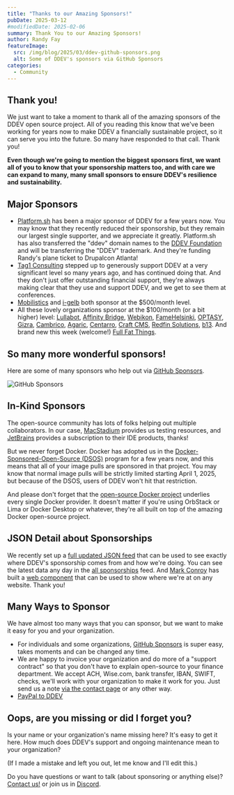 ```yaml
---
title: "Thanks to our Amazing Sponsors!"
pubDate: 2025-03-12
#modifiedDate: 2025-02-06
summary: Thank You to our Amazing Sponsors!
author: Randy Fay
featureImage:
  src: /img/blog/2025/03/ddev-github-sponsors.png
  alt: Some of DDEV's sponsors via GitHub Sponsors
categories:
  - Community
---
```


## Thank you!

We just want to take a moment to thank all of the amazing sponsors of the DDEV open source project. All of you reading this know that we've been working for years now to make DDEV a financially sustainable project, so it can serve you into the future. So many have responded to that call. Thank you!

**Even though we're going to mention the biggest sponsors first, we want all of you to know that your sponsorship matters too, and with care we can expand to many, many small sponsors to ensure DDEV's resilience and sustainability.**

## Major Sponsors

- [Platform.sh](https://platform.sh) has been a major sponsor of DDEV for a few years now. You may know that they recently reduced their sponsorship, but they remain our largest single supporter, and we appreciate it greatly. Platform.sh has also transferred the "ddev" domain names to the [DDEV Foundation](/foundation) and will be transferring the "DDEV" trademark. And they're funding Randy's plane ticket to Drupalcon Atlanta!
- [Tag1 Consulting](https://tag1consulting.com) stepped up to generously support DDEV at a very significant level so many years ago, and has continued doing that. And they don't just offer outstanding financial support, they're always making clear that they use and support DDEV, and we get to see them at conferences.
- [Mobilistics](https://mobilistics.de/) and [i-gelb](https://i-gelb.net) both sponsor at the $500/month level.
- All these lovely organizations sponsor at the $100/month (or a bit higher) level: [Lullabot](https://lullabot.com), [Affinity Bridge](https://affinitybridge.com/), [Webikon](https://github.com/claudiu-cristea), [FameHelsinki](https://fame.fi/), [OPTASY](https://www.optasy.com/), [Gizra](https://gizra.com), [Cambrico](https://cambrico.net/), [Agaric](https://agaric.coop), [Centarro](https://centarro.io), [Craft CMS](https://craftcms.com/), [Redfin Solutions](https://redfinsolutions.com/), [b13](https://b13.com). And brand new this week (welcome!) [Full Fat Things](https://www.fullfatthings.com/).

## So many more wonderful sponsors!

Here are some of many sponsors who help out via [GitHub Sponsors](https://github.com/sponsors/ddev).

![GitHub Sponsors](/img/blog/2025/03/ddev-github-sponsors.png)

## In-Kind Sponsors

The open-source community has lots of folks helping out multiple collaborators. In our case, [MacStadium](https://macstadium.com) provides us testing resources, and [JetBrains](https://jetbrains.com) provides a subscription to their IDE products, thanks!

But we never forget Docker. Docker has adopted us in the [Docker-Sponsored-Open-Source (DSOS)](https://docs.docker.com/docker-hub/repos/manage/trusted-content/dsos-program/) program for a few years now, and this means that all of your image pulls are sponsored in that project. You may know that normal image pulls will be strictly limited starting April 1, 2025, but because of the DSOS, users of DDEV won't hit that restriction.

And please don't forget that the [open-source Docker project](https://github.com/moby/moby) underlies every single Docker provider. It doesn't matter if you're using OrbStack or Lima or Docker Desktop or whatever, they're all built on top of the amazing Docker open-source project.

## JSON Detail about Sponsorships

We recently set up a [full updated JSON feed](https://github.com/ddev/sponsorship-data) that can be used to see exactly where DDEV's sponsorship comes from and how we're doing. You can see the latest data any day in the [all sponsorships](https://github.com/ddev/sponsorship-data/blob/main/data/all-sponsorships.json) feed. And [Mark Conroy](https://bsky.app/profile/mark.ie) has built a [web component](https://web-components.mark.ie/web-components/ddev/sponsors-banner/) that can be used to show where we're at on any website. Thank you!

## Many Ways to Sponsor

We have almost too many ways that you can sponsor, but we want to make it easy for you and your organization.

- For individuals and some organizations, [GitHub Sponsors](https://github.com/sponsors/ddev) is super easy, takes moments and can be changed any time.
- We are happy to invoice your organization and do more of a "support contract" so that you don't have to explain open-source to your finance department. We accept ACH, Wise.com, bank transfer, IBAN, SWIFT, checks, we'll work with your organization to make it work for you. Just send us a note [via the contact page](/contact) or any other way.
- [PayPal to DDEV](https://www.paypal.com/donate?hosted_button_id=R42QBRNKKSFFL)

## Oops, are you missing or did I forget you?

Is your name or your organization's name missing here? It's easy to get it here. How much does DDEV's support and ongoing maintenance mean to your organization?

(If I made a mistake and left you out, let me know and I'll edit this.)

Do you have questions or want to talk (about sponsoring or anything else)? [Contact us!](https://ddev.com/contact/) or join us in [Discord](/s/discord).
